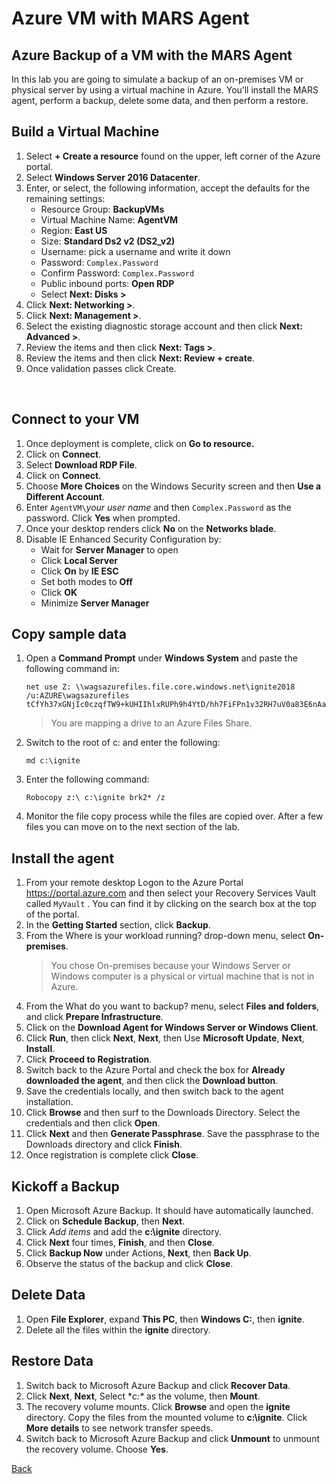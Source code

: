 # Azure VM with MARS Agent
 
## Azure Backup of a VM with the MARS Agent 

In this lab you are going to simulate a backup of an on-premises VM or physical server by using a virtual machine in Azure.  You’ll install the MARS agent, perform a backup, delete some data, and then perform a restore.

## Build a Virtual Machine

1.	Select **+ Create a resource** found on the upper, left corner of the Azure portal.
2.	Select **Windows Server 2016 Datacenter**.
3.	Enter, or select, the following information, accept the defaults for the remaining settings:
    * Resource Group: **BackupVMs**
    * Virtual Machine Name: **AgentVM**
    * Region: **East US**
    * Size: **Standard Ds2 v2 (DS2_v2)**
    * Username: pick a username and write it down
    * Password: `Complex.Password`
    * Confirm Password: `Complex.Password`
    * Public inbound ports:  **Open RDP**
    * Select **Next: Disks >**
4.	Click **Next: Networking >**.
5.	Click **Next: Management >**.
6.	Select the existing diagnostic storage account and then click **Next: Advanced >**.
7.	Review the items and then click **Next: Tags >**.
8.	Review the items and then click **Next: Review + create**.
9.	Once validation passes click Create.

 
## Connect to your VM

1.	Once deployment is complete, click on **Go to resource.** 
2.	Click on **Connect**.
3. Select **Download RDP File**.
4. 	Click on **Connect**.
5.	Choose **More Choices** on the Windows Security screen and then **Use a Different Account**.
6.	Enter `AgentVM\`*your user name* and then `Complex.Password` as the password. Click **Yes** when prompted.
7.	Once your desktop renders click **No** on the **Networks blade**.
8.	Disable IE Enhanced Security Configuration by:
    * Wait for **Server Manager** to open
    * Click **Local Server**
    * Click **On** by **IE ESC**
    * Set both modes to **Off**
    * Click **OK**
    * Minimize **Server Manager**

## Copy sample data

1.	Open a **Command Prompt** under **Windows System** and paste the following command in:

    ```
    net use Z: \\wagsazurefiles.file.core.windows.net\ignite2018 /u:AZURE\wagsazurefiles tCfYh37xGNjIc0czqfTW9+kUHIIhlxRUPh9h4YtD/hh7FiFPn1v32RH7uV0a83E6nAa6kkVU6d+nAAeoBItpJg==
    ```

    > You are mapping a drive to an Azure Files Share.

2.	Switch to the root of c: and enter the following:

    ```
    md c:\ignite
    ```

3.	Enter the following command:

    ```
    Robocopy z:\ c:\ignite brk2* /z
    ```

4.	Monitor the file copy process while the files are copied over.  After a few files you can move on to the next section of the lab.

## Install the agent

1.	From your remote desktop Logon to the Azure Portal https://portal.azure.com and then select your Recovery Services Vault called `MyVault` . You can find it by clicking on the search box at the top of the portal.
2.	In the **Getting Started** section, click **Backup**.
3.	From the Where is your workload running? drop-down menu, select **On-premises**.
    > You chose On-premises because your Windows Server or Windows computer is a physical or virtual machine that is not in Azure.
4.	From the What do you want to backup? menu, select **Files and folders**, and click **Prepare Infrastructure**.
5.	Click on the **Download Agent for Windows Server or Windows Client**.
6.	Click **Run**, then click **Next**, **Next**, then Use **Microsoft Update**, **Next**, **Install**.
7.	Click **Proceed to Registration**.
8.	Switch back to the Azure Portal and check the box for **Already downloaded the agent**, and then click the **Download button**.
9.	Save the credentials locally, and then switch back to the agent installation.
10.	Click **Browse** and then surf to the Downloads Directory.  Select the credentials and then click **Open**.
11.	Click **Next** and then **Generate Passphrase**.  Save the passphrase to the Downloads directory and click **Finish**.
12.	Once registration is complete click **Close**.

## Kickoff a Backup

1. Open Microsoft Azure Backup. It should have automatically launched.
2. Click on **Schedule Backup**, then **Next**.
3. Click *Add items* and add the **c:\ignite** directory.
4. Click **Next** four times, **Finish**, and then **Close**.
5. Click **Backup Now** under Actions, **Next**, then **Back Up**.
6. Observe the status of the backup and click **Close**.
 
## Delete Data

1.	Open **File Explorer**, expand **This PC**, then **Windows C:**, then **ignite**.
2.	Delete all the files within the **ignite** directory.

## Restore Data

1.	Switch back to Microsoft Azure Backup and click **Recover Data**.
2.	Click **Next**, **Next**, Select **c:\** as the volume, then **Mount**.
3.	The recovery volume mounts. Click **Browse** and open the **ignite** directory.  Copy the files from the mounted volume to **c:\ignite**.  Click **More details** to see network transfer speeds.
4.	Switch back to Microsoft Azure Backup and click **Unmount** to unmount the recovery volume.  Choose **Yes**.

[Back](index.md)